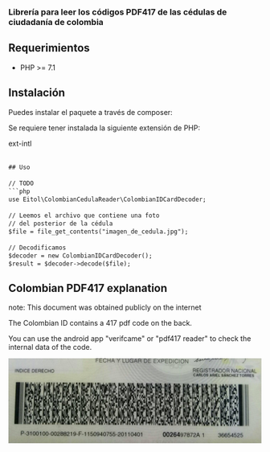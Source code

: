 ### Librería para leer los códigos PDF417 de las cédulas de ciudadanía de colombia 


## Requerimientos

-   PHP >= 7.1

## Instalación

Puedes instalar el paquete a través de composer:

Se requiere tener instalada la siguiente extensión de PHP:

ext-intl

```

## Uso

// TODO
```php
use Eitol\ColombianCedulaReader\ColombianIDCardDecoder;

// Leemos el archivo que contiene una foto 
// del posterior de la cédula
$file = file_get_contents("imagen_de_cedula.jpg");

// Decodificamos
$decoder = new ColombianIDCardDecoder();
$result = $decoder->decode($file);

```

## Colombian PDF417 explanation

note: This document was obtained publicly on the internet 

The Colombian ID contains a 417 pdf code on the back.

You can use the android app "verifcame" or "pdf417 reader" to check the internal data of the code.

![tests/test_data/best_quality_1.jpg](tests/testdata/best_quality_1.jpg)


